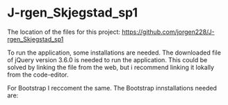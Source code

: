 # J-rgen_Skjegstad_sp1


The location of the files for this project:
https://github.com/jorgen228/J-rgen_Skjegstad_sp1

To run the application, some installations are needed. 
The downloaded file of jQuery version 3.6.0 is needed to run the application.
This could be solved by linking the file from the web, but i recommend linking it lokally from the code-editor.

For Bootstrap I reccoment the same.
The Bootstrap innstallations  needed are:
